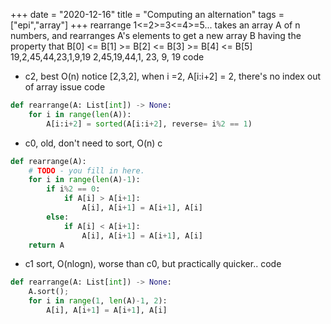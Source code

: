 +++ 
date = "2020-12-16"
title = "Computing an alternation"
tags = ["epi","array"]
+++
rearrange
1<=2>=3<=4>=5...
takes an array A of n numbers, and rearranges A's elements to get a new array B having the property that B[0] <= B[1] >= B[2] <= B[3] >= B[4] <= B[5]
19,2,45,44,23,1,9,19
2,45,19,44,1, 23, 9, 19
code
- c2, best O(n)
  notice [2,3,2], when i =2, A[i:i+2] = 2, there's no index out of array issue
  code
```python
def rearrange(A: List[int]) -> None:
    for i in range(len(A)):
        A[i:i+2] = sorted(A[i:i+2], reverse= i%2 == 1)
```
- c0, old, don't need to sort, O(n)
  c
```python
def rearrange(A):
    # TODO - you fill in here.
    for i in range(len(A)-1):
        if i%2 == 0:
            if A[i] > A[i+1]:
                A[i], A[i+1] = A[i+1], A[i]
        else:
            if A[i] < A[i+1]:
                A[i], A[i+1] = A[i+1], A[i]
    return A
```
- c1 sort, O(nlogn), worse than c0, but practically quicker..
  code
```python
def rearrange(A: List[int]) -> None:
    A.sort();
    for i in range(1, len(A)-1, 2):
        A[i], A[i+1] = A[i+1], A[i]
```
